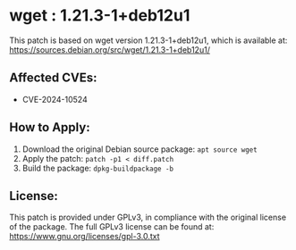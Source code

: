 # wget : 1.21.3-1+deb12u1

This patch is based on wget version 1.21.3-1+deb12u1, which is available at:
https://sources.debian.org/src/wget/1.21.3-1+deb12u1/

## Affected CVEs:
- CVE-2024-10524

## How to Apply:
1. Download the original Debian source package: `apt source wget`
2. Apply the patch: `patch -p1 < diff.patch`
3. Build the package: `dpkg-buildpackage -b`

## License:
This patch is provided under GPLv3, in compliance with the original license of the package.
The full GPLv3 license can be found at: https://www.gnu.org/licenses/gpl-3.0.txt
